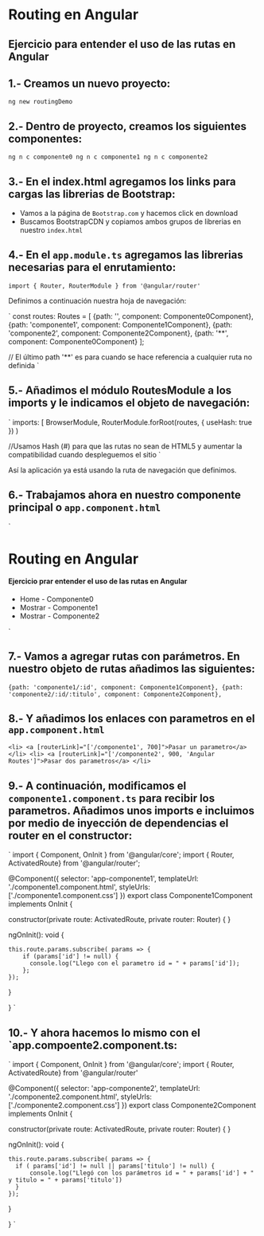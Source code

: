 # Routing en Angular
## Ejercicio para entender el uso de las rutas en Angular

## 1.- Creamos un nuevo proyecto:
`ng new routingDemo`

## 2.- Dentro de proyecto, creamos los siguientes componentes:
`ng n c componente0
ng n c componente1
ng n c componente2
`

## 3.- En el index.html agregamos los links para cargas las librerias de Bootstrap:
- Vamos a la página de `Bootstrap.com` y hacemos click en download
- Buscamos BootstrapCDN y copiamos ambos grupos de librerias en nuestro `index.html`

## 4.- En el `app.module.ts` agregamos las librerias necesarias para el enrutamiento:

`import { Router, RouterModule } from '@angular/router'`

Definimos a continuación nuestra hoja de navegación:

`
const routes: Routes = [
  {path: '', component: Componente0Component},
  {path: 'componente1', component: Componente1Component},
  {path: 'componente2', component: Componente2Component},
  {path: '**', component: Componente0Component}
];

// El último path '**' es para cuando se hace referencia a cualquier ruta no definida
`

## 5.- Añadimos el módulo RoutesModule a los imports y le indicamos el objeto de navegación:

`
  imports: [
    BrowserModule,
    RouterModule.forRoot(routes, { useHash: true })
 )

//Usamos Hash (#) para que las rutas no sean de HTML5 y aumentar la compatibilidad cuando despleguemos el sitio
`

Así la aplicación ya está usando la ruta de navegación que definimos.

## 6.- Trabajamos ahora en nuestro componente principal o `app.component.html`

`
<div class="container">
  <div class="row">
    <div class="col-12">
      <h1>Routing en Angular</h1>
      <h4>Ejercicio prar entender el uso de las rutas en Angular</h4>
      <ul>
        <li>
          <a [routerLink]="['/']">Home - Componente0</a>
        </li>
        <li>
          <a [routerLink]="['/componente1']">Mostrar - Componente1</a>
        </li>
        <li>
          <a [routerLink]="['/componente2']">Mostrar - Componente2</a>
        </li>
      </ul>
    </div>
  </div>
  <div class="row">
    <div class="col-12">
      <router-outlet>
        <!-- Aquí se van a insertar los componentes seleccionados -->
      </router-outlet>
    </div>
  </div>
</div>
`

## 7.- Vamos a agregar rutas con parámetros. En nuestro objeto de rutas añadimos las siguientes:
`
  {path: 'componente1/:id', component: Componente1Component},
  {path: 'componente2/:id/:titulo', component: Componente2Component},
`

## 8.- Y añadimos los enlaces con parametros en el `app.component.html`
`
        <li>
          <a [routerLink]="['/componente1', 700]">Pasar un parametro</a>
        </li>
        <li>
          <a [routerLink]="['/componente2', 900, 'Angular Routes']">Pasar dos parametros</a>
        </li>
`

## 9.- A continuación, modificamos el `componente1.component.ts` para recibir los parametros. Añadimos unos imports e incluimos por medio de inyección de dependencias el router en el constructor:
`
import { Component, OnInit } from '@angular/core';
import { Router, ActivatedRoute} from '@angular/router';

@Component({
  selector: 'app-componente1',
  templateUrl: './componente1.component.html',
  styleUrls: ['./componente1.component.css']
})
export class Componente1Component implements OnInit {

  constructor(private route: ActivatedRoute, private router: Router) { }

  ngOnInit(): void {
  
    this.route.params.subscribe( params => {
        if (params['id'] != null) {
          console.log("Llego con el parametro id = " + params['id']);
        };
    });
  }

}
`

## 10.- Y ahora hacemos lo mismo con el `app.compoente2.component.ts:
`
import { Component, OnInit } from '@angular/core';
import { Router, ActivatedRoute} from '@angular/router'

@Component({
  selector: 'app-componente2',
  templateUrl: './componente2.component.html',
  styleUrls: ['./componente2.component.css']
})
export class Componente2Component implements OnInit {

  constructor(private route: ActivatedRoute, private router: Router) { }

  ngOnInit(): void {

    this.route.params.subscribe( params => {
      if ( params['id'] != null || params['titulo'] != null) {
          console.log("Llegó con los parámetros id = " + params['id'] + " y titulo = " + params['titulo'])
      }
    });

  }

}
`
